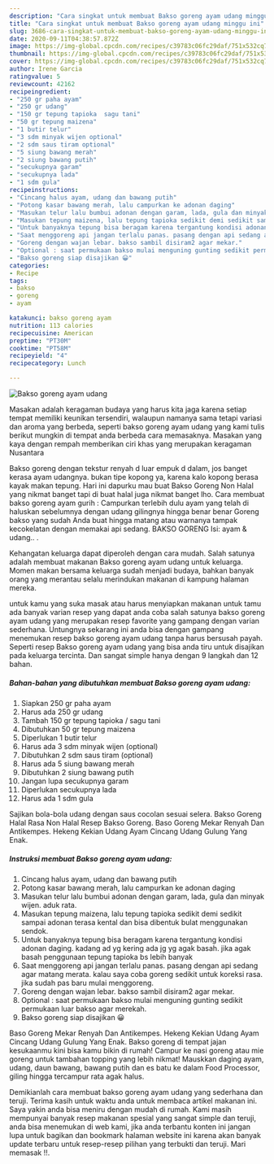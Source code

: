 ```yaml
---
description: "Cara singkat untuk membuat Bakso goreng ayam udang minggu ini"
title: "Cara singkat untuk membuat Bakso goreng ayam udang minggu ini"
slug: 3686-cara-singkat-untuk-membuat-bakso-goreng-ayam-udang-minggu-ini
date: 2020-09-11T04:38:57.872Z
image: https://img-global.cpcdn.com/recipes/c39783c06fc29daf/751x532cq70/bakso-goreng-ayam-udang-foto-resep-utama.jpg
thumbnail: https://img-global.cpcdn.com/recipes/c39783c06fc29daf/751x532cq70/bakso-goreng-ayam-udang-foto-resep-utama.jpg
cover: https://img-global.cpcdn.com/recipes/c39783c06fc29daf/751x532cq70/bakso-goreng-ayam-udang-foto-resep-utama.jpg
author: Irene Garcia
ratingvalue: 5
reviewcount: 42162
recipeingredient:
- "250 gr paha ayam"
- "250 gr udang"
- "150 gr tepung tapioka  sagu tani"
- "50 gr tepung maizena"
- "1 butir telur"
- "3 sdm minyak wijen optional"
- "2 sdm saus tiram optional"
- "5 siung bawang merah"
- "2 siung bawang putih"
- "secukupnya garam"
- "secukupnya lada"
- "1 sdm gula"
recipeinstructions:
- "Cincang halus ayam, udang dan bawang putih"
- "Potong kasar bawang merah, lalu campurkan ke adonan daging"
- "Masukan telur lalu bumbui adonan dengan garam, lada, gula dan minyak wijen. aduk rata."
- "Masukan tepung maizena, lalu tepung tapioka sedikit demi sedikit sampai adonan terasa kental dan bisa dibentuk bulat menggunakan sendok."
- "Untuk banyaknya tepung bisa beragam karena tergantung kondisi adonan daging. kadang ad yg kering ada jg yg agak basah. jika agak basah penggunaan tepung tapioka bs lebih banyak"
- "Saat menggoreng api jangan terlalu panas. pasang dengan api sedang agar matang merata. kalau saya coba goreng sedikit untuk koreksi rasa. jika sudah pas baru mulai menggoreng."
- "Goreng dengan wajan lebar. bakso sambil disiram2 agar mekar."
- "Optional : saat permukaan bakso mulai menguning gunting sedikit permukaan luar bakso agar merekah."
- "Bakso goreng siap disajikan 😀"
categories:
- Recipe
tags:
- bakso
- goreng
- ayam

katakunci: bakso goreng ayam 
nutrition: 113 calories
recipecuisine: American
preptime: "PT30M"
cooktime: "PT58M"
recipeyield: "4"
recipecategory: Lunch

---
```



![Bakso goreng ayam udang](https://img-global.cpcdn.com/recipes/c39783c06fc29daf/751x532cq70/bakso-goreng-ayam-udang-foto-resep-utama.jpg)

Masakan adalah keragaman budaya yang harus kita jaga karena setiap tempat memiliki keunikan tersendiri, walaupun namanya sama tetapi variasi dan aroma yang berbeda, seperti bakso goreng ayam udang yang kami tulis berikut mungkin di tempat anda berbeda cara memasaknya. Masakan yang kaya dengan rempah memberikan ciri khas yang merupakan keragaman Nusantara

Bakso goreng dengan tekstur renyah d luar empuk d dalam, jos banget kerasa ayam udangnya. bukan tipe kopong ya, karena kalo kopong berasa kayak makan tepung. Hari ini dapurku mau buat Bakso Goreng Non Halal yang nikmat banget tapi di buat halal juga nikmat banget lho. Cara membuat bakso goreng ayam gurih : Campurkan terlebih dulu ayam yang telah di haluskan sebelumnya dengan udang gilingnya hingga benar benar Goreng bakso yang sudah Anda buat hingga matang atau warnanya tampak kecokelatan dengan memakai api sedang. BAKSO GORENG Isi: ayam &amp; udang.. .

Kehangatan keluarga dapat diperoleh dengan cara mudah. Salah satunya adalah membuat makanan Bakso goreng ayam udang untuk keluarga. Momen makan bersama keluarga sudah menjadi budaya, bahkan banyak orang yang merantau selalu merindukan makanan di kampung halaman mereka.

untuk kamu yang suka masak atau harus menyiapkan makanan untuk tamu ada banyak varian resep yang dapat anda coba salah satunya bakso goreng ayam udang yang merupakan resep favorite yang gampang dengan varian sederhana. Untungnya sekarang ini anda bisa dengan gampang menemukan resep bakso goreng ayam udang tanpa harus bersusah payah.
Seperti resep Bakso goreng ayam udang yang bisa anda tiru untuk disajikan pada keluarga tercinta. Dan sangat simple hanya dengan 9 langkah dan 12 bahan.


<!--inarticleads1-->

##### Bahan-bahan yang dibutuhkan membuat Bakso goreng ayam udang:

1. Siapkan 250 gr paha ayam
1. Harus ada 250 gr udang
1. Tambah 150 gr tepung tapioka / sagu tani
1. Dibutuhkan 50 gr tepung maizena
1. Diperlukan 1 butir telur
1. Harus ada 3 sdm minyak wijen (optional)
1. Dibutuhkan 2 sdm saus tiram (optional)
1. Harus ada 5 siung bawang merah
1. Dibutuhkan 2 siung bawang putih
1. Jangan lupa secukupnya garam
1. Diperlukan secukupnya lada
1. Harus ada 1 sdm gula


Sajikan bola-bola udang dengan saus cocolan sesuai selera. Bakso Goreng Halal Rasa Non Halal Resep Bakso Goreng. Baso Goreng Mekar Renyah Dan Antikempes. Hekeng Kekian Udang Ayam Cincang Udang Gulung Yang Enak. 

<!--inarticleads2-->

##### Instruksi membuat  Bakso goreng ayam udang:

1. Cincang halus ayam, udang dan bawang putih
1. Potong kasar bawang merah, lalu campurkan ke adonan daging
1. Masukan telur lalu bumbui adonan dengan garam, lada, gula dan minyak wijen. aduk rata.
1. Masukan tepung maizena, lalu tepung tapioka sedikit demi sedikit sampai adonan terasa kental dan bisa dibentuk bulat menggunakan sendok.
1. Untuk banyaknya tepung bisa beragam karena tergantung kondisi adonan daging. kadang ad yg kering ada jg yg agak basah. jika agak basah penggunaan tepung tapioka bs lebih banyak
1. Saat menggoreng api jangan terlalu panas. pasang dengan api sedang agar matang merata. kalau saya coba goreng sedikit untuk koreksi rasa. jika sudah pas baru mulai menggoreng.
1. Goreng dengan wajan lebar. bakso sambil disiram2 agar mekar.
1. Optional : saat permukaan bakso mulai menguning gunting sedikit permukaan luar bakso agar merekah.
1. Bakso goreng siap disajikan 😀


Baso Goreng Mekar Renyah Dan Antikempes. Hekeng Kekian Udang Ayam Cincang Udang Gulung Yang Enak. Bakso goreng di tempat jajan kesukaanmu kini bisa kamu bikin di rumah! Campur ke nasi goreng atau mie goreng untuk tambahan topping yang lebih nikmat! Mauskkan daging ayam, udang, daun bawang, bawang putih dan es batu ke dalam Food Processor, giling hingga tercampur rata agak halus. 

Demikianlah cara membuat bakso goreng ayam udang yang sederhana dan teruji. Terima kasih untuk waktu anda untuk membaca artikel makanan ini. Saya yakin anda bisa meniru dengan mudah di rumah. Kami masih mempunyai banyak resep makanan spesial yang sangat simple dan teruji, anda bisa menemukan di web kami, jika anda terbantu konten ini jangan lupa untuk bagikan dan bookmark halaman website ini karena akan banyak update terbaru untuk resep-resep pilihan yang terbukti dan teruji. Mari memasak !!. 
